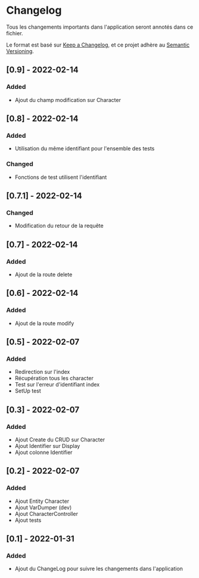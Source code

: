 # Changelog

Tous les changements importants dans l'application seront annotés dans ce fichier.

Le format est basé sur [Keep a Changelog](https://keepachangelog.com/en/1.0.0/),
et ce projet adhère au [Semantic Versioning](https://semver.org/spec/v2.0.0.html).

## [0.9] - 2022-02-14
### Added
- Ajout du champ modification sur Character

## [0.8] - 2022-02-14
### Added
- Utilisation du même identifiant pour l'ensemble des tests
### Changed
- Fonctions de test utilisent l'identifiant

## [0.7.1] - 2022-02-14
### Changed
- Modification du retour de la requête

## [0.7] - 2022-02-14
### Added
- Ajout de la route delete

## [0.6] - 2022-02-14
### Added
- Ajout de la route modify

## [0.5] - 2022-02-07
### Added
- Redirection sur l'index
- Récupération tous les character
- Test sur l'erreur d'identifiant index
- SetUp test

## [0.3] - 2022-02-07
### Added
- Ajout Create du CRUD sur Character
- Ajout Identifier sur Display
- Ajout colonne Identifier

## [0.2] - 2022-02-07
### Added
- Ajout Entity Character
- Ajout VarDumper (dev)
- Ajout CharacterController
- Ajout tests

## [0.1] - 2022-01-31
### Added
- Ajout du ChangeLog pour suivre les changements dans l'application